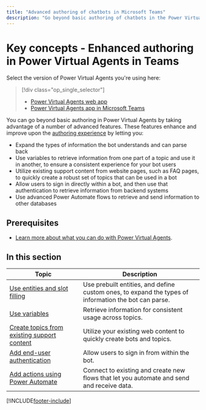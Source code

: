 ```yaml
---
title: "Advanced authoring of chatbots in Microsoft Teams"
description: "Go beyond basic authoring of chatbots in the Power Virtual Agents app in Microsoft Teams."
---
```


# Key concepts - Enhanced authoring in Power Virtual Agents in Teams

Select the version of Power Virtual Agents you're using here:

> [!div class="op_single_selector"]
>
> - [Power Virtual Agents web app](../advanced-fundamentals.md)
> - [Power Virtual Agents app in Microsoft Teams](advanced-fundamentals-teams.md)

You can go beyond basic authoring in Power Virtual Agents by taking advantage of a number of advanced features. These features enhance and improve upon the [authoring experience](authoring-fundamentals-teams.md) by letting you:

- Expand the types of information the bot understands and can parse back
- Use variables to retrieve information from one part of a topic and use it in another, to ensure a consistent experience for your bot users
- Utilize existing support content from website pages, such as FAQ pages, to quickly create a robust set of topics that can be used in a bot
- Allow users to sign in directly within a bot, and then use that authentication to retrieve information from backend systems
- Use advanced Power Automate flows to retrieve and send information to other databases

## Prerequisites

- [Learn more about what you can do with Power Virtual Agents](fundamentals-what-is-power-virtual-agents-teams.md).

## In this section

| Topic                                                                                   | Description                                                                                          |
| --------------------------------------------------------------------------------------- | ---------------------------------------------------------------------------------------------------- |
| [Use entities and slot filling](advanced-entities-slot-filling-teams.md)                | Use prebuilt entities, and define custom ones, to expand the types of information the bot can parse. |
| [Use variables](authoring-variables-teams.md)                                           | Retrieve information for consistent usage across topics.                                             |
| [Create topics from existing support content](advanced-create-topics-from-web-teams.md) | Utilize your existing web content to quickly create bots and topics.                                 |
| [Add end-user authentication](advanced-end-user-authentication-teams.md)                | Allow users to sign in from within the bot.                                                          |
| [Add actions using Power Automate](advanced-flow-teams.md)                              | Connect to existing and create new flows that let you automate and send and receive data.            |

[!INCLUDE[footer-include](../includes/footer-banner.md)]
